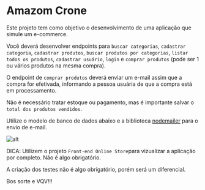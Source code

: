 # Amazom Crone

Este projeto tem como objetivo o desenvolvimento de uma aplicação que simule um e-commerce.

Você deverá desenvolver endpoints para `buscar categorias`, `cadastrar categoria`, `cadastrar produtos`, `buscar produtos por categorias`, `listar todos os produtos`, `cadastrar usuário`, `login` e `comprar produtos` (pode ser 1 ou vários produtos na mesma compra).

O endpoint de `comprar produtos` deverá enviar um e-mail assim que a compra for efetivada, informando a pessoa usuária de que a compra está em processamento. 

Não é necessário tratar estoque ou pagamento, mas é importante salvar o `total dos produtos vendidos`.

Utilize o modelo de banco de dados abaixo e a biblioteca [nodemailer](https://nodemailer.com/about/) para o envio de e-mail.

![alt](https://i.ibb.co/S7p9nC7/Capturar.png)

DICA: Utilizem o projeto `Front-end Online Store`para vizualizar a aplicação por completo. Não é algo obrigatório.

A criação dos testes não é algo obrigatório, porém será um diferencial.

Bos sorte e VQV!!!

